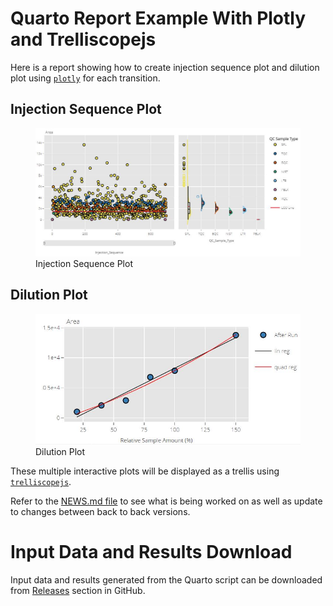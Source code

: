 # Quarto Report Example With Plotly and Trelliscopejs

Here is a report showing how to create injection sequence plot and
dilution plot using [`plotly`](https://plotly.com/r/) for each
transition.

## Injection Sequence Plot

<figure>
<img src="images/Injection_Sequence.JPG"
data-fig-alt="An injection sequence plot."
alt="Injection Sequence Plot" />
<figcaption aria-hidden="true">Injection Sequence Plot</figcaption>
</figure>

## Dilution Plot

<figure>
<img src="images/Dilution_Plot.JPG" data-fig-alt="A dilution plot."
alt="Dilution Plot" />
<figcaption aria-hidden="true">Dilution Plot</figcaption>
</figure>

These multiple interactive plots will be displayed as a trellis using
[`trelliscopejs`](https://hafen.github.io/trelliscopejs/).

Refer to the [NEWS.md
file](https://github.com/JauntyJJS/Trelliscopejs_In_Quarto_Example/blob/main/NEWS.md)
to see what is being worked on as well as update to changes between back
to back versions.

# Input Data and Results Download

Input data and results generated from the Quarto script can be
downloaded from
[Releases](https://github.com/JauntyJJS/Trelliscopejs_In_Quarto_Example/releases)
section in GitHub.
